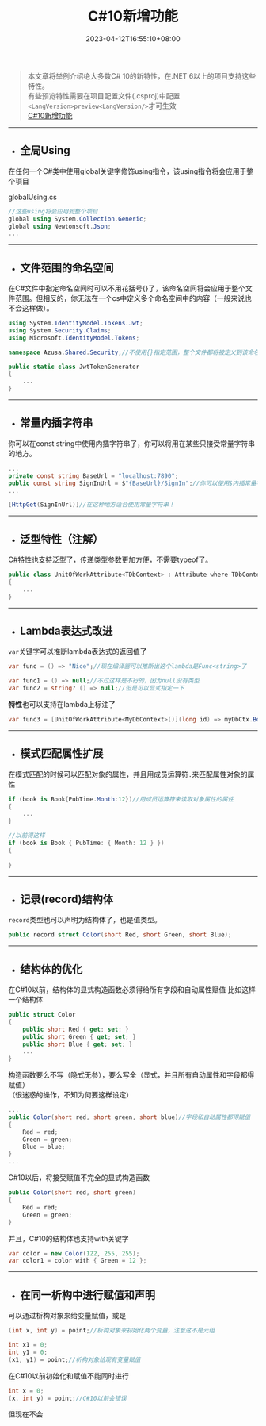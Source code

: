 ﻿---
title: "C#10新增功能"
date: 2023-04-12T16:55:10+08:00
tags: ["C#基础"]
categories: [".NET"]
series: []
---

> 本文章将举例介绍绝大多数C# 10的新特性，在.NET 6以上的项目支持这些特性。  
有些预览特性需要在项目配置文件(.csproj)中配置`<LangVersion>preview<LangVersion/>`才可生效  
[C#10新增功能](https://learn.microsoft.com/zh-cn/dotnet/csharp/whats-new/csharp-10)  

---

- ## 全局Using
在任何一个C#类中使用global关键字修饰using指令，该using指令将会应用于整个项目

globalUsing.cs
``` cs
//这些using将会应用到整个项目
global using System.Collection.Generic;
global using Newtonsoft.Json;
...
```

---

- ## 文件范围的命名空间
在C#文件中指定命名空间时可以不用花括号{}了，该命名空间将会应用于整个文件范围。但相反的，你无法在一个cs中定义多个命名空间中的内容（一般来说也不会这样做）。

``` cs
using System.IdentityModel.Tokens.Jwt;
using System.Security.Claims;
using Microsoft.IdentityModel.Tokens;

namespace Azusa.Shared.Security;//不使用{}指定范围，整个文件都将被定义到该命名空间中。

public static class JwtTokenGenerator
{
    ...
}
```

---

- ## 常量内插字符串
你可以在const string中使用内插字符串了，你可以将用在某些只接受常量字符串的地方。
``` cs
...
private const string BaseUrl = "localhost:7890";
public const string SignInUrl = $"{BaseUrl}/SignIn";//你可以使用$内插常量字符串了
...

[HttpGet(SignInUrl)]//在这种地方适合使用常量字符串！

```

---

- ## 泛型特性（注解）
C#特性也支持泛型了，传递类型参数更加方便，不需要typeof了。
``` cs
public class UnitOfWorkAttribute<TDbContext> : Attribute where TDbContext : DbContext
{
    ...
}
```

---

- ## Lambda表达式改进
`var`关键字可以推断lambda表达式的返回值了
```cs
var func = () => "Nice";//现在编译器可以推断出这个lambda是Func<string>了

var func1 = () => null;//不过这样是不行的，因为null没有类型
var func2 = string? () => null;//但是可以显式指定一下
```

**特性**也可以支持在lambda上标注了
```cs
var func3 = [UnitOfWorkAttribute<MyDbContext>()](long id) => myDbCtx.Books.Find(id);
```

---

- ## 模式匹配属性扩展
在模式匹配的时候可以匹配对象的属性，并且用成员运算符`.`来匹配属性对象的属性
```cs
if (book is Book{PubTime.Month:12})//用成员运算符来读取对象属性的属性
{
    ...
}

//以前得这样
if (book is Book { PubTime: { Month: 12 } })
{
    
}
```

---

- ## 记录(record)结构体
`record`类型也可以声明为结构体了，也是值类型。
```cs
public record struct Color(short Red, short Green, short Blue);
```

---

- ## 结构体的优化
在C#10以前，结构体的显式构造函数必须得给所有字段和自动属性赋值
比如这样一个结构体
```cs
public struct Color
{
    public short Red { get; set; }
    public short Green { get; set; }
    public short Blue { get; set; }
    ...
}
```
构造函数要么不写（隐式无参），要么写全（显式，并且所有自动属性和字段都得赋值）  
（很迷惑的操作，不知为何要这样设定）
```cs
...
public Color(short red, short green, short blue)//字段和自动属性都得赋值
{
    Red = red;
    Green = green;
    Blue = blue;
}
...
```
C#10以后，将接受赋值不完全的显式构造函数
```cs
public Color(short red, short green)
{
    Red = red;
    Green = green;
}
```
并且，C#10的结构体也支持with关键字
```cs
var color = new Color(122, 255, 255);
var color1 = color with { Green = 12 };
```

---

- ## 在同一析构中进行赋值和声明
可以通过析构对象来给变量赋值，或是
```cs
(int x, int y) = point;//析构对象来初始化两个变量，注意这不是元组

int x1 = 0;
int y1 = 0;
(x1, y1) = point;//析构对象给现有变量赋值
```

在C#10以前初始化和赋值不能同时进行
```cs
int x = 0;
(x, int y) = point;//C#10以前会错误
```
但现在不会
